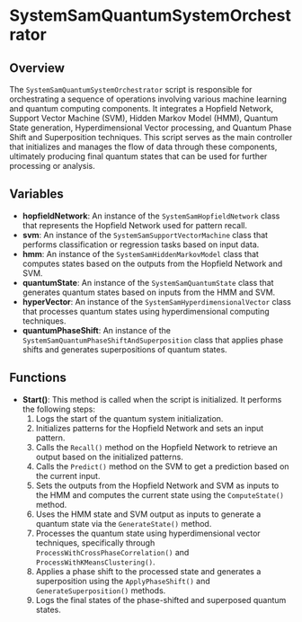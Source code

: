# SystemSamQuantumSystemOrchestrator

## Overview
The `SystemSamQuantumSystemOrchestrator` script is responsible for orchestrating a sequence of operations involving various machine learning and quantum computing components. It integrates a Hopfield Network, Support Vector Machine (SVM), Hidden Markov Model (HMM), Quantum State generation, Hyperdimensional Vector processing, and Quantum Phase Shift and Superposition techniques. This script serves as the main controller that initializes and manages the flow of data through these components, ultimately producing final quantum states that can be used for further processing or analysis.

## Variables
- **hopfieldNetwork**: An instance of the `SystemSamHopfieldNetwork` class that represents the Hopfield Network used for pattern recall.
- **svm**: An instance of the `SystemSamSupportVectorMachine` class that performs classification or regression tasks based on input data.
- **hmm**: An instance of the `SystemSamHiddenMarkovModel` class that computes states based on the outputs from the Hopfield Network and SVM.
- **quantumState**: An instance of the `SystemSamQuantumState` class that generates quantum states based on inputs from the HMM and SVM.
- **hyperVector**: An instance of the `SystemSamHyperdimensionalVector` class that processes quantum states using hyperdimensional computing techniques.
- **quantumPhaseShift**: An instance of the `SystemSamQuantumPhaseShiftAndSuperposition` class that applies phase shifts and generates superpositions of quantum states.

## Functions
- **Start()**: This method is called when the script is initialized. It performs the following steps:
  1. Logs the start of the quantum system initialization.
  2. Initializes patterns for the Hopfield Network and sets an input pattern.
  3. Calls the `Recall()` method on the Hopfield Network to retrieve an output based on the initialized patterns.
  4. Calls the `Predict()` method on the SVM to get a prediction based on the current input.
  5. Sets the outputs from the Hopfield Network and SVM as inputs to the HMM and computes the current state using the `ComputeState()` method.
  6. Uses the HMM state and SVM output as inputs to generate a quantum state via the `GenerateState()` method.
  7. Processes the quantum state using hyperdimensional vector techniques, specifically through `ProcessWithCrossPhaseCorrelation()` and `ProcessWithKMeansClustering()`.
  8. Applies a phase shift to the processed state and generates a superposition using the `ApplyPhaseShift()` and `GenerateSuperposition()` methods.
  9. Logs the final states of the phase-shifted and superposed quantum states.